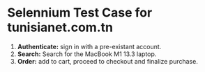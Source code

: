 # Selennium Test Case for tunisianet.com.tn

1. __Authenticate:__ sign in with a pre-existant account.
1. __Search:__ Search for the MacBook M1 13.3 laptop.
1. __Order:__ add to cart, proceed to checkout and finalize purchase.
